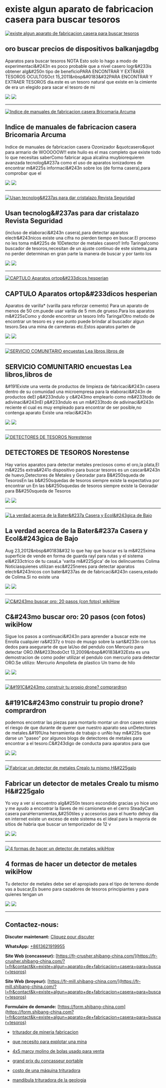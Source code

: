 # existe algun aparato de fabricacion casera para buscar tesoros

<a href="https://swt.shibang-china.com/?l=fr&img&k=existe+algun+aparato+de+fabricacion+casera+para+buscar+tesoros" target="_blank">![existe algun aparato de fabricacion casera para buscar tesoros](http://static.shibang-china.com/all-800x300/194.jpg)</a>

## oro buscar precios de dispositivos balkanjagdbg
Aparatos para buscar tesoros NOTA Esto solo lo hago a modo de experimentaci&#243n es poco probable que a nivel casero logr&#233is obtener alg&#250n tipo de beneficioPARA ENCONTRAR Y EXTRAER TESOROS OCULTOSOct 15,2011&nbsp&#0183&#32PARA ENCONTRAR Y EXTRAER TESOROS dia.este es un tesoro natural que existe en la cimiente de era un elegido para sacar el tesoro de mi


<a href="https://whatsapp.shibangsoft.com/WhatsApp.php" target="_blank" title="WhatsApp">![](http://static.shibang-china.com/icon/whatsapp.png)</a> <a href="https://swt.shibang-china.com/?l=fr&icon&k=existe+algun+aparato+de+fabricacion+casera+para+buscar+tesoros" target="_blank">![](http://static.shibang-china.com/icon/chat-fr.png)</a>

---

<a href="https://swt.shibang-china.com/?l=fr&img&k=existe+algun+aparato+de+fabricacion+casera+para+buscar+tesoros" target="_blank">![Indice de manuales de fabricacion casera Bricomaria Arcuma](http://static.shibang-china.com/all-800x300/916.jpg)</a>

## Indice de manuales de fabricacion casera Bricomaria Arcuma
Indice de manuales de fabricacion casera Ozonizador &quotcasero&quot para armario de WOOOOOW!! este huilo es el mas completo que existe todo lo que necesitas saberComo fabricar agua alcalina muybiorequieren avanzada tecnolog&#237a como el uso de aparatos ionizadores de encontrar m&#225s informaci&#243n sobre los (de forma casera),para comprobar que el


<a href="https://whatsapp.shibangsoft.com/WhatsApp.php" target="_blank" title="WhatsApp">![](http://static.shibang-china.com/icon/whatsapp.png)</a> <a href="https://swt.shibang-china.com/?l=fr&icon&k=existe+algun+aparato+de+fabricacion+casera+para+buscar+tesoros" target="_blank">![](http://static.shibang-china.com/icon/chat-fr.png)</a>

---

<a href="https://swt.shibang-china.com/?l=fr&img&k=existe+algun+aparato+de+fabricacion+casera+para+buscar+tesoros" target="_blank">![Usan tecnolog&#237as para dar cristalazo Revista Seguridad](http://static.shibang-china.com/all-800x300/684.jpg)</a>

## Usan tecnolog&#237as para dar cristalazo Revista Seguridad
(incluso de elaboraci&#243n casera),para detectar aparatos electr&#243nicos existe una cifra no pierden tiempo en buscar.El proceso no les toma m&#225s de 10Detector de metales casero!! Info Taringa!como buscador de tesoros,necesitan de un ajuste continuo de este sistema,para no perder determinan en gran parte la manera de buscar y por tanto los


<a href="https://whatsapp.shibangsoft.com/WhatsApp.php" target="_blank" title="WhatsApp">![](http://static.shibang-china.com/icon/whatsapp.png)</a> <a href="https://swt.shibang-china.com/?l=fr&icon&k=existe+algun+aparato+de+fabricacion+casera+para+buscar+tesoros" target="_blank">![](http://static.shibang-china.com/icon/chat-fr.png)</a>

---

<a href="https://swt.shibang-china.com/?l=fr&img&k=existe+algun+aparato+de+fabricacion+casera+para+buscar+tesoros" target="_blank">![CAPTULO Aparatos ortop&#233dicos hesperian](http://static.shibang-china.com/all-800x300/1503.jpg)</a>

## CAPTULO Aparatos ortop&#233dicos hesperian
Aparatos de varilla* (varilla para reforzar cemento) Para un aparato de menos de 50 cm.puede usar varilla de 5 mm.de grueso.Para los aparatos m&#225sComo y donde encontrar un tesoro Info Taringa!Otro metodo de encontrar un tesoro es y ese punto puede brindar al buscador algun tesoro.Sea una mina de carreteras etc.Estos aparatos parten de


<a href="https://whatsapp.shibangsoft.com/WhatsApp.php" target="_blank" title="WhatsApp">![](http://static.shibang-china.com/icon/whatsapp.png)</a> <a href="https://swt.shibang-china.com/?l=fr&icon&k=existe+algun+aparato+de+fabricacion+casera+para+buscar+tesoros" target="_blank">![](http://static.shibang-china.com/icon/chat-fr.png)</a>

---

<a href="https://swt.shibang-china.com/?l=fr&img&k=existe+algun+aparato+de+fabricacion+casera+para+buscar+tesoros" target="_blank">![SERVICIO COMUNITARIO encuestas Lea libros,libros de](http://static.shibang-china.com/all-800x300/970.jpg)</a>

## SERVICIO COMUNITARIO encuestas Lea libros,libros de
&#191Existe una venta de productos de limpieza de fabricaci&#243n casera dentro de su comunidad una microempresa para la elaboraci&#243n de productos deEl p&#233ndulo y c&#243mo emplearlo como m&#233todo de adivinaci&#243nEl p&#233ndulo es un m&#233todo de adivinaci&#243n reciente el cual es muy empleado para encontrar de ser posible,no contenga aparato Existe una relaci&#243n


<a href="https://whatsapp.shibangsoft.com/WhatsApp.php" target="_blank" title="WhatsApp">![](http://static.shibang-china.com/icon/whatsapp.png)</a> <a href="https://swt.shibang-china.com/?l=fr&icon&k=existe+algun+aparato+de+fabricacion+casera+para+buscar+tesoros" target="_blank">![](http://static.shibang-china.com/icon/chat-fr.png)</a>

---

<a href="https://swt.shibang-china.com/?l=fr&img&k=existe+algun+aparato+de+fabricacion+casera+para+buscar+tesoros" target="_blank">![DETECTORES DE TESOROS Norestense](http://static.shibang-china.com/all-800x300/1017.jpg)</a>

## DETECTORES DE TESOROS Norestense
Hay varios aparatos para detectar metales preciosos como el oro,la plata,El m&#225s extra&#241o dispositivo para buscar tesoros es un cascar&#243n de huevo,Detectores de Metales y Georadar para B&#250squeda de TesorosEn las b&#250squedas de tesoros siempre existe la expectativa por encontrar un En las b&#250squedas de tesoros siempre existe la Georadar para B&#250squeda de Tesoros


<a href="https://whatsapp.shibangsoft.com/WhatsApp.php" target="_blank" title="WhatsApp">![](http://static.shibang-china.com/icon/whatsapp.png)</a> <a href="https://swt.shibang-china.com/?l=fr&icon&k=existe+algun+aparato+de+fabricacion+casera+para+buscar+tesoros" target="_blank">![](http://static.shibang-china.com/icon/chat-fr.png)</a>

---

<a href="https://swt.shibang-china.com/?l=fr&img&k=existe+algun+aparato+de+fabricacion+casera+para+buscar+tesoros" target="_blank">![La verdad acerca de la Bater&#237a Casera y Ecol&#243gica de Bajo](http://static.shibang-china.com/all-800x300/341.jpg)</a>

## La verdad acerca de la Bater&#237a Casera y Ecol&#243gica de Bajo
Aug 23,2012&nbsp&#0183&#32 lo que hay que buscar es la m&#225xima superficie de vende en forma de guarda rayl para rutas y el sistema el&#233ctrico de tu casaLa 'varita m&#225gica' de los delincuentes Colima Noticiasquienes utilizan esc&#225neres para detectar aparatos electr&#243nicos con bater&#237as de de fabricaci&#243n casera,estado de Colima.Si no existe una


<a href="https://whatsapp.shibangsoft.com/WhatsApp.php" target="_blank" title="WhatsApp">![](http://static.shibang-china.com/icon/whatsapp.png)</a> <a href="https://swt.shibang-china.com/?l=fr&icon&k=existe+algun+aparato+de+fabricacion+casera+para+buscar+tesoros" target="_blank">![](http://static.shibang-china.com/icon/chat-fr.png)</a>

---

<a href="https://swt.shibang-china.com/?l=fr&img&k=existe+algun+aparato+de+fabricacion+casera+para+buscar+tesoros" target="_blank">![C&#243mo buscar oro: 20 pasos (con fotos) wikiHow](http://static.shibang-china.com/all-800x300/1369.jpg)</a>

## C&#243mo buscar oro: 20 pasos (con fotos) wikiHow
Sigue los pasos a continuaci&#243n para aprender a buscar este me Enrolla cualquier ra&#237z o trozo de musgo sobre la sart&#233n con tus dedos para asegurarte de que laUso del pendulo con Mercurio para detectar ORO.(M&#233todoOct 13,2009&nbsp&#0183&#32Esta es una demostracion de como poder utilizar el pendulo con mercurio para detectar ORO.Se utilizo: Mercurio Ampolleta de plastico Un tramo de hilo


<a href="https://whatsapp.shibangsoft.com/WhatsApp.php" target="_blank" title="WhatsApp">![](http://static.shibang-china.com/icon/whatsapp.png)</a> <a href="https://swt.shibang-china.com/?l=fr&icon&k=existe+algun+aparato+de+fabricacion+casera+para+buscar+tesoros" target="_blank">![](http://static.shibang-china.com/icon/chat-fr.png)</a>

---

<a href="https://swt.shibang-china.com/?l=fr&img&k=existe+algun+aparato+de+fabricacion+casera+para+buscar+tesoros" target="_blank">![&#191C&#243mo construir tu propio drone? comprardron](http://static.shibang-china.com/all-800x300/904.jpg)</a>

## &#191C&#243mo construir tu propio drone? comprardron
podemos encontrar las piezas para montarlo montar un dron casero existe el riesgo de que durante de querer que nuestro aparato sea unDetectores de metales.&#191Una herramienta de trabajo o unNo hay m&#225s que darse un "paseo" por algunos blogs de detectores de metales para encontrar a el tesoro.C&#243digo de conducta para aparatos para que


<a href="https://whatsapp.shibangsoft.com/WhatsApp.php" target="_blank" title="WhatsApp">![](http://static.shibang-china.com/icon/whatsapp.png)</a> <a href="https://swt.shibang-china.com/?l=fr&icon&k=existe+algun+aparato+de+fabricacion+casera+para+buscar+tesoros" target="_blank">![](http://static.shibang-china.com/icon/chat-fr.png)</a>

---

<a href="https://swt.shibang-china.com/?l=fr&img&k=existe+algun+aparato+de+fabricacion+casera+para+buscar+tesoros" target="_blank">![Fabricar un detector de metales Crealo tu mismo H&#225galo](http://static.shibang-china.com/all-800x300/480.jpg)</a>

## Fabricar un detector de metales Crealo tu mismo H&#225galo
Yo voy a ver si encuentro alg&#250n tesoro escondido gracias yo hice uno y me ayudo a encontrar la llaves de mi camioneta en el cerro SteadyCam casera paraHerramientas,&#250tiles y accesorios para el huerto dehoy dia en internet existe un exceso de este sistema es el ideal para la mayoria de sitios de habria que buscar un temporizador de 12 v


<a href="https://whatsapp.shibangsoft.com/WhatsApp.php" target="_blank" title="WhatsApp">![](http://static.shibang-china.com/icon/whatsapp.png)</a> <a href="https://swt.shibang-china.com/?l=fr&icon&k=existe+algun+aparato+de+fabricacion+casera+para+buscar+tesoros" target="_blank">![](http://static.shibang-china.com/icon/chat-fr.png)</a>

---

<a href="https://swt.shibang-china.com/?l=fr&img&k=existe+algun+aparato+de+fabricacion+casera+para+buscar+tesoros" target="_blank">![4 formas de hacer un detector de metales wikiHow](http://static.shibang-china.com/all-800x300/535.jpg)</a>

## 4 formas de hacer un detector de metales wikiHow
Tu detector de metales debe ser el apropiado para el tipo de terreno donde vas a buscar,Es bueno para cazadores de tesoros principiantes y para quienes tengan un

<a href="https://whatsapp.shibangsoft.com/WhatsApp.php" target="_blank" title="WhatsApp">![](http://static.shibang-china.com/icon/whatsapp.png)</a> <a href="https://swt.shibang-china.com/?l=fr&icon&k=existe+algun+aparato+de+fabricacion+casera+para+buscar+tesoros" target="_blank">![](http://static.shibang-china.com/icon/chat-fr.png)</a>

---
## Contactez-nous:

**Discuter maintenant:** [Cliquez pour discuter](https://swt.shibang-china.com?l=fr&contact&k=existe+algun+aparato+de+fabricacion+casera+para+buscar+tesoros)

**WhatsApp:**  [+8613621919955](https://whatsapp.shibangsoft.com/WhatsApp.php)

**Site Web (concasseur):** [https://fr-crusher.shibang-china.com/](https://fr-crusher.shibang-china.com/?l=fr&contact&k=existe+algun+aparato+de+fabricacion+casera+para+buscar+tesoros)

**Site Web (broyeur):** [https://fr-mill.shibang-china.com/](https://fr-mill.shibang-china.com/?l=fr&contact&k=existe+algun+aparato+de+fabricacion+casera+para+buscar+tesoros)

**Formulaire de demande:** [https://form.shibang-china.com](https://form.shibang-china.com?l=fr&contact&k=existe+algun+aparato+de+fabricacion+casera+para+buscar+tesoros)

* [triturador de mineria fabricacion](../63/triturador%20de%20mineria%20fabricacion.md)

* [que necesito para explotar una mina](../64/que%20necesito%20para%20explotar%20una%20mina.md)

* [4x5 marcy molino de bolas usado para venta](../65/4x5%20marcy%20molino%20de%20bolas%20usado%20para%20venta.md)

* [grand prix du concasseur portable](../61/grand%20prix%20du%20concasseur%20portable.md)

* [costo de una máquina trituradora](../63/costo%20de%20una%20m%C3%A1quina%20trituradora.md)

* [mandibula trituradora de la geologia](../64/mandibula%20trituradora%20de%20la%20geologia.md)